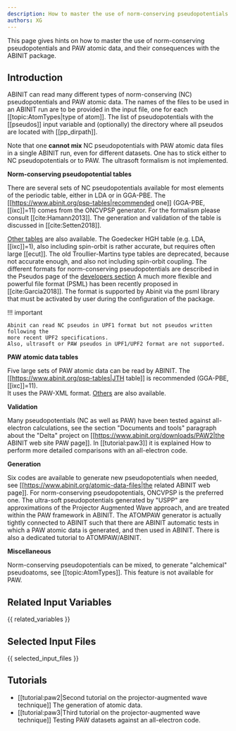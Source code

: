 ```yaml
---
description: How to master the use of norm-conserving pseudopotentials and PAW atomic data, and their consequences
authors: XG
---
```

<!--- This is the source file for this topics. Can be edited. -->

This page gives hints on how to master the use of norm-conserving pseudopotentials and PAW atomic data, and
their consequences with the ABINIT package.

## Introduction

ABINIT can read many different types of norm-conserving (NC) pseudopotentials and
PAW atomic data. The names of the files to be used in an ABINIT run are to be
provided in the input file, one for each [[topic:AtomTypes|type of atom]]. 
The list of pseudopotentials with the [[pseudos]] input variable and (optionally)
the directory where all pseudos are located with [[pp_dirpath]].

Note that one **cannot mix** NC pseudopotentials with PAW atomic data files in a single ABINIT run, 
even for different datasets. One has to stick either to NC pseudopotentials or to PAW.
The ultrasoft formalism is not implemented.

**Norm-conserving pseudopotential tables**

There are several sets of NC pseudopotentials available for most
elements of the periodic table, either in LDA or in GGA-PBE. The
[[https://www.abinit.org/psp-tables|recommended one]]
(GGA-PBE, [[ixc]]=11) comes from the ONCVPSP generator.
For the formalism please consult [[cite:Hamann2013]]. 
The generation and validation of the table is discussed in [[cite:Setten2018]].

[Other tables](https://www.abinit.org/atomic-data-files) are also available.
The Goedecker HGH table (e.g. LDA, [[ixc]]=1), also including spin-orbit
is rather accurate, but requires often large
[[ecut]]. The old Troullier-Martins type tables 
are deprecated, because not accurate enough, and also not
including spin-orbit coupling. The different formats for norm-conserving
pseudopotentials are described in the Pseudos page of the [developers section](/developers/psp8_info/)
A much more flexible and powerful file format (PSML) has been recently proposed in [[cite:Garcia2018]].
The format is supported by Abinit via the psml library that must be activated by user during 
the configuration of the package.

!!! important

    Abinit can read NC pseudos in UPF1 format but not pseudos written following the 
    more recent UPF2 specifications.
    Also, ultrasoft or PAW pseudos in UPF1/UPF2 format are not supported.

**PAW atomic data tables**

Five large sets of PAW atomic data can be read by ABINIT. The
[[https://www.abinit.org/psp-tables|JTH table]]
is recommended (GGA-PBE, [[ixc]]=11).                
It uses the PAW-XML format.
[Others](https://www.abinit.org/atomic-data-files) are also available.

**Validation**

Many pseudopotentials (NC as well as PAW) have been tested
against all-electron calculations, see the section "Documents and tools"
paragraph about the "Delta" project on
[[https://www.abinit.org/downloads/PAW2|the ABINIT web site PAW
page]]. In [[tutorial:paw3]] it is explained How to perform more detailed
comparisons with an all-electron code.

**Generation**

Six codes are available to generate new pseudopotentials when needed, see
[[https://www.abinit.org/atomic-data-files|the related ABINIT web
page]]. For norm-conserving pseudopotentials, ONCVPSP is the preferred one.
The ultra-soft pseudopotentials generated by "USPP" are approximations of the
Projector Augmented Wave approach, and are treated within the PAW framework in
ABINIT. The ATOMPAW generator is actually tightly connected to ABINIT such
that there are ABINIT automatic tests in which a PAW atomic data is generated,
and then used in ABINIT. There is also a dedicated tutorial to ATOMPAW/ABINIT.

**Miscellaneous**

Norm-conserving pseudopotentials can be mixed, to generate "alchemical"
pseudoatoms, see [[topic:AtomTypes]].
This feature is not available for PAW.

## Related Input Variables

{{ related_variables }}

## Selected Input Files

{{ selected_input_files }}

## Tutorials

* [[tutorial:paw2|Second tutorial on the projector-augmented wave technique]] The generation of atomic data. 
* [[tutorial:paw3|Third tutorial on the projector-augmented wave technique]] Testing PAW datasets against an all-electron code.

